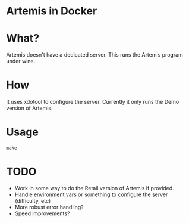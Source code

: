 # Artemis in Docker

# What?

Artemis doesn't have a dedicated server. This runs the Artemis program under wine.

# How

It uses xdotool to configure the server. Currently it only runs the Demo version 
of Artemis.

# Usage

````
make
````

# TODO

* Work in some way to do the Retail version of Artemis if provided.
* Handle environment vars or something to configure the server (difficulty, etc)
* More robust error handling?
* Speed improvements?
